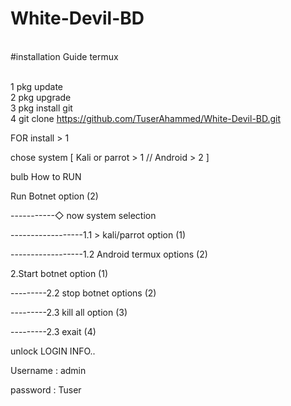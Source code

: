 # White-Devil-BD 

<br>#installation Guide termux

<br>1 pkg update
<br>2 pkg upgrade 
<br>3 pkg install git
<br>4 git clone https://github.com/TuserAhammed/White-Devil-BD.git 

FOR install > 1

chose system [ Kali or parrot > 1 // Android > 2 ]

bulb How to RUN

Run Botnet option (2)

-----------◇ now system selection

------------------1.1 > kali/parrot option (1)

------------------1.2 Android termux options (2)

2.Start botnet option (1)

---------2.2 stop botnet options (2)

---------2.3 kill all option (3)

---------2.3 exait (4)

unlock LOGIN INFO..

Username : admin

password : Tuser
